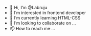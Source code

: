 - 👋 Hi, I’m @Labruju
- 👀 I’m interested in frontend developer
- 🌱 I’m currently learning HTML-CSS
- 💞️ I’m looking to collaborate on ...
- 📫 How to reach me ...

<!---
Labruju/Labruju is a ✨ special ✨ repository because its `README.md` (this file) appears on your GitHub profile.
You can click the Preview link to take a look at your changes.
--->
